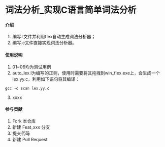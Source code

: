 # 词法分析_实现C语言简单词法分析

#### 介绍
1. 编写.l文件并利用flex自动生成词法分析器；
2. 编写.c文件直接实现词法分析器。

#### 使用说明

1.  01~06均为测试用例
2.  auto_lex.l为编写的正则，使用时需要将其拖拽到win_flex.exe上，会生成一个lex.yy.c，利用如下语句将其编译：

```
gcc -o scan lex.yy.c
```


3.  xxxx

#### 参与贡献

1.  Fork 本仓库
2.  新建 Feat_xxx 分支
3.  提交代码
4.  新建 Pull Request

